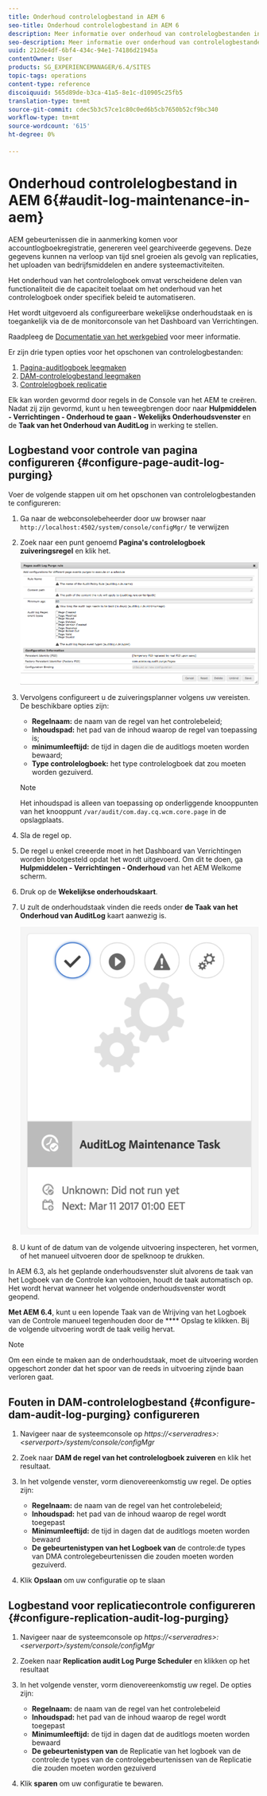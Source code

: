 ```yaml
---
title: Onderhoud controlelogbestand in AEM 6
seo-title: Onderhoud controlelogbestand in AEM 6
description: Meer informatie over onderhoud van controlelogbestanden in AEM.
seo-description: Meer informatie over onderhoud van controlelogbestanden in AEM.
uuid: 212de4df-6bf4-434c-94e1-74186d21945a
contentOwner: User
products: SG_EXPERIENCEMANAGER/6.4/SITES
topic-tags: operations
content-type: reference
discoiquuid: 565d89de-b3ca-41a5-8e1c-d10905c25fb5
translation-type: tm+mt
source-git-commit: cdec5b3c57ce1c80c0ed6b5cb7650b52cf9bc340
workflow-type: tm+mt
source-wordcount: '615'
ht-degree: 0%

---
```



# Onderhoud controlelogbestand in AEM 6{#audit-log-maintenance-in-aem}

AEM gebeurtenissen die in aanmerking komen voor accountlogboekregistratie, genereren veel gearchiveerde gegevens. Deze gegevens kunnen na verloop van tijd snel groeien als gevolg van replicaties, het uploaden van bedrijfsmiddelen en andere systeemactiviteiten.

Het onderhoud van het controlelogboek omvat verscheidene delen van functionaliteit die de capaciteit toelaat om het onderhoud van het controlelogboek onder specifiek beleid te automatiseren.

Het wordt uitgevoerd als configureerbare wekelijkse onderhoudstaak en is toegankelijk via de de monitorconsole van het Dashboard van Verrichtingen.

Raadpleeg de [Documentatie van het werkgebied](/help/sites-administering/operations-dashboard.md) voor meer informatie.

Er zijn drie typen opties voor het opschonen van controlelogbestanden:

1. [Pagina-auditlogboek leegmaken](/help/sites-administering/operations-audit-log.md#configure-page-audit-log-purging)
1. [DAM-controlelogbestand leegmaken](/help/sites-administering/operations-audit-log.md#configure-dam-audit-log-purging)
1. [Controlelogboek replicatie](/help/sites-administering/operations-audit-log.md#configure-replication-audit-log-purging)

Elk kan worden gevormd door regels in de Console van het AEM te creëren. Nadat zij zijn gevormd, kunt u hen teweegbrengen door naar **Hulpmiddelen - Verrichtingen - Onderhoud te gaan - Wekelijks Onderhoudsvenster** en de **Taak van het Onderhoud van AuditLog** in werking te stellen.

## Logbestand voor controle van pagina configureren {#configure-page-audit-log-purging}

Voer de volgende stappen uit om het opschonen van controlelogbestanden te configureren:

1. Ga naar de webconsolebeheerder door uw browser naar `http://localhost:4502/system/console/configMgr/` te verwijzen

1. Zoek naar een punt genoemd **Pagina&#39;s controlelogboek zuiveringsregel** en klik het.

   ![chlimage_1-365](assets/chlimage_1-365.png)

1. Vervolgens configureert u de zuiveringsplanner volgens uw vereisten. De beschikbare opties zijn:

   * **Regelnaam:** de naam van de regel van het controlebeleid;
   * **Inhoudspad:** het pad van de inhoud waarop de regel van toepassing is;
   * **minimumleeftijd:** de tijd in dagen die de auditlogs moeten worden bewaard;
   * **Type controlelogboek:** het type controlelogboek dat zou moeten worden gezuiverd.

   >[!NOTE]
   >
   >Het inhoudspad is alleen van toepassing op onderliggende knooppunten van het knooppunt `/var/audit/com.day.cq.wcm.core.page` in de opslagplaats.

1. Sla de regel op.
1. De regel u enkel creeerde moet in het Dashboard van Verrichtingen worden blootgesteld opdat het wordt uitgevoerd. Om dit te doen, ga **Hulpmiddelen - Verrichtingen - Onderhoud** van het AEM Welkome scherm.

1. Druk op de **Wekelijkse onderhoudskaart**.

1. U zult de onderhoudstaak vinden die reeds onder **de Taak van het Onderhoud van AuditLog** kaart aanwezig is.

   ![chlimage_1-366](assets/chlimage_1-366.png)

1. U kunt of de datum van de volgende uitvoering inspecteren, het vormen, of het manueel uitvoeren door de spelknoop te drukken.

In AEM 6.3, als het geplande onderhoudsvenster sluit alvorens de taak van het Logboek van de Controle kan voltooien, houdt de taak automatisch op. Het wordt hervat wanneer het volgende onderhoudsvenster wordt geopend.

**Met AEM 6.4**, kunt u een lopende Taak van de Wrijving van het Logboek van de Controle manueel tegenhouden door de  **** Opslag te klikken. Bij de volgende uitvoering wordt de taak veilig hervat.

>[!NOTE]
>
>Om een einde te maken aan de onderhoudstaak, moet de uitvoering worden opgeschort zonder dat het spoor van de reeds in uitvoering zijnde baan verloren gaat.

## Fouten in DAM-controlelogbestand {#configure-dam-audit-log-purging} configureren

1. Navigeer naar de systeemconsole op *https://&lt;serveradres>:&lt;serverport>/system/console/configMgr*
1. Zoek naar **DAM de regel van het controlelogboek zuiveren** en klik het resultaat.
1. In het volgende venster, vorm dienovereenkomstig uw regel. De opties zijn:

   * **Regelnaam:** de naam van de regel van het controlebeleid;
   * **Inhoudspad:** het pad van de inhoud waarop de regel wordt toegepast
   * **Minimumleeftijd:** de tijd in dagen dat de auditlogs moeten worden bewaard
   * **De gebeurtenistypen van het Logboek van** de controle:de types van DMA controlegebeurtenissen die zouden moeten worden gezuiverd.

1. Klik **Opslaan** om uw configuratie op te slaan

## Logbestand voor replicatiecontrole configureren {#configure-replication-audit-log-purging}

1. Navigeer naar de systeemconsole op *https://&lt;serveradres>:&lt;serverport>/system/console/configMgr*
1. Zoeken naar **Replication audit Log Purge Scheduler** en klikken op het resultaat
1. In het volgende venster, vorm dienovereenkomstig uw regel. De opties zijn:

   * **Regelnaam:** de naam van de regel van het controlebeleid
   * **Inhoudspad:** het pad van de inhoud waarop de regel wordt toegepast
   * **Minimumleeftijd:** de tijd in dagen dat de auditlogs moeten worden bewaard
   * **De gebeurtenistypen van** de Replicatie van het logboek van de controle:de types van de controlegebeurtenissen van de Replicatie die zouden moeten worden gezuiverd

1. Klik **sparen** om uw configuratie te bewaren.

